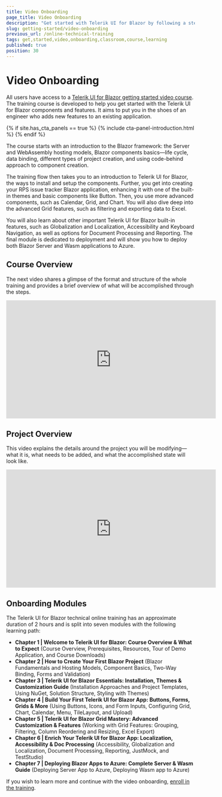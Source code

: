 ```yaml
---
title: Video Onboarding
page_title: Video Onboarding
description: "Get started with Telerik UI for Blazor by following a step-by-step video tutorial that helps you develop a real-life project."
slug: getting-started/video-onboarding
previous_url: /online-technical-training
tags: get,started,video,onboarding,classroom,course,learning
published: true
position: 30
---
```


# Video Onboarding

All users have access to a [Telerik UI for Blazor getting started video course](https://www.youtube.com/playlist?list=PLvmaC-XMqeBYOAIwNousFCG2rib4fcdvz).
The training course is developed to help you get started with the Telerik UI for Blazor components and features. It aims to put you in the shoes of an engineer who adds new features to an existing application.

{% if site.has_cta_panels == true %}
{% include cta-panel-introduction.html %}
{% endif %}

The course starts with an introduction to the Blazor framework: the Server and WebAssembly hosting models, Blazor components basics&mdash;life cycle, data binding, different types of project creation, and using code-behind approach to component creation.

The training flow then takes you to an introduction to Telerik UI for Blazor, the ways to install and setup the components. Further, you get into creating your RPS issue tracker Blazor application, enhancing it with one of the built-in themes and basic components like Button. Then, you use more advanced components, such as Calendar, Grid, and Chart. You will also dive deep into the advanced Grid features, such as filtering and exporting data to Excel.

You will also learn about other important Telerik UI for Blazor built-in features, such as Globalization and Localization, Accessibility and Keyboard Navigation, as well as options for Document Processing and Reporting. The final module is dedicated to deployment and will show you how to deploy both Blazor Server and Wasm applications to Azure.

## Course Overview

The next video shares a glimpse of the format and structure of the whole training and provides a brief overview of what will be accomplished through the steps. 
<iframe width="560" height="315" src="https://www.youtube.com/embed/sZOhDNIvIOs" title="Telerik UI for Blazor - Overview of the Onboarding Course" frameborder="0" allow="accelerometer; autoplay; clipboard-write; encrypted-media; gyroscope; picture-in-picture" allowfullscreen></iframe>

## Project Overview

This video explains the details around the project you will be modifying&mdash;what it is, what needs to be added, and what the accomplished state will look like.
<iframe width="560" height="315" src="https://www.youtube.com/embed/qdVUVnTdYwk" title="Telerik UI for Blazor - Project Overview" frameborder="0" allow="accelerometer; autoplay; clipboard-write; encrypted-media; gyroscope; picture-in-picture" allowfullscreen></iframe>

## Onboarding Modules

The Telerik UI for Blazor technical online training has an approximate duration of 2 hours and is split into seven modules with the following learning path:

* **Chapter 1 | Welcome to Telerik UI for Blazor: Course Overview & What to Expect** (Course Overview, Prerequisites, Resources, Tour of Demo Application, and Course Downloads)
* **Chapter 2 | How to Create Your First Blazor Project** (Blazor Fundamentals and Hosting Models, Component Basics, Two-Way Binding, Forms and Validation)
* **Chapter 3 | Telerik UI for Blazor Essentials: Installation, Themes & Customization Guide** (Installation Approaches and Project Templates, Using NuGet, Solution Structure, Styling with Themes)
* **Chapter 4 | Build Your First Telerik UI for Blazor App: Buttons, Forms, Grids & More** (Using Buttons, Icons, and Form Inputs, Configuring Grid, Chart, Calendar, Menu, TileLayout, and Upload)
* **Chapter 5 | Telerik UI for Blazor Grid Mastery: Advanced Customization & Features** (Working with Grid Features: Grouping, Filtering, Column Reordering and Resizing, Excel Export)
* **Chapter 6 | Enrich Your Telerik UI for Blazor App: Localization, Accessibility & Doc Processing** (Accessibility, Globalization and Localization, Document Processing, Reporting, JustMock, and TestStudio)
* **Chapter 7 | Deploying Blazor Apps to Azure: Complete Server & Wasm Guide** (Deploying Server App to Azure, Deploying Wasm app to Azure)

If you wish to learn more and continue with the video onboarding, [enroll in the training](https://www.youtube.com/playlist?list=PLvmaC-XMqeBYOAIwNousFCG2rib4fcdvz).
  
